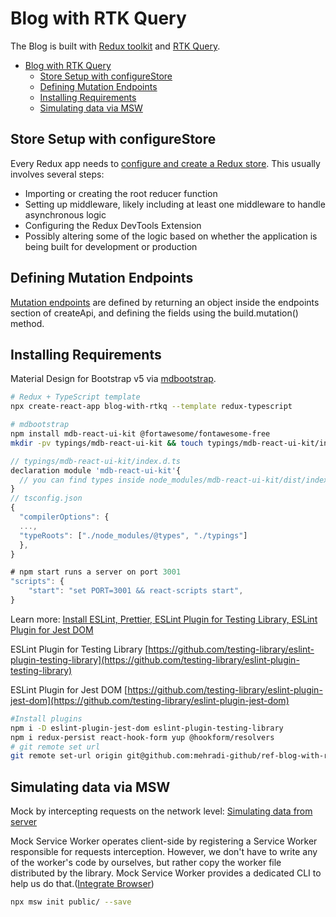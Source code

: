 
# Blog with RTK Query
The Blog is built with [Redux toolkit](https://redux-toolkit.js.org/introduction/getting-started) and [RTK Query](https://redux-toolkit.js.org/rtk-query/overview).

- [Blog with RTK Query](#blog-with-rtk-query)
  - [Store Setup with configureStore](#store-setup-with-configurestore)
  - [Defining Mutation Endpoints](#defining-mutation-endpoints)
  - [Installing Requirements](#installing-requirements)
  - [Simulating data via MSW](#simulating-data-via-msw)


## Store Setup with configureStore
Every Redux app needs to [configure and create a Redux store](https://redux-toolkit.js.org/usage/usage-guide#store-setup). This usually involves several steps:

- Importing or creating the root reducer function
- Setting up middleware, likely including at least one middleware to handle asynchronous logic
- Configuring the Redux DevTools Extension
- Possibly altering some of the logic based on whether the application is being built for development or production

## Defining Mutation Endpoints
[Mutation endpoints](https://redux-toolkit.js.org/rtk-query/usage/mutations) are defined by returning an object inside the endpoints section of createApi, and defining the fields using the build.mutation() method.

## Installing Requirements
 Material Design for Bootstrap v5 via [mdbootstrap](https://mdbootstrap.com/docs/react/getting-started/installation/). 
```bash
# Redux + TypeScript template
npx create-react-app blog-with-rtkq --template redux-typescript

# mdbootstrap 
npm install mdb-react-ui-kit @fortawesome/fontawesome-free
mkdir -pv typings/mdb-react-ui-kit && touch typings/mdb-react-ui-kit/index.d.ts

```

```javascript
// typings/mdb-react-ui-kit/index.d.ts
declaration module 'mdb-react-ui-kit'{
  // you can find types inside node_modules/mdb-react-ui-kit/dist/index.d.ts. You have to copy everything to declaration module for mdb-react-ui-kit without export {...} at the bottom of the page.
}
// tsconfig.json
{
  "compilerOptions": {
  ...,
  "typeRoots": ["./node_modules/@types", "./typings"]
  },
}

# npm start runs a server on port 3001
"scripts": {
    "start": "set PORT=3001 && react-scripts start",
}
```
Learn more: [Install ESLint, Prettier, ESLint Plugin for Testing Library, ESLint Plugin for Jest DOM](https://github.com/mehradi-github/ref-jest-rtl/)

ESLint Plugin for Testing Library
[https://github.com/testing-library/eslint-plugin-testing-library](https://github.com/testing-library/eslint-plugin-testing-library)

ESLint Plugin for Jest DOM
[https://github.com/testing-library/eslint-plugin-jest-dom](https://github.com/testing-library/eslint-plugin-jest-dom)

```bash
#Install plugins
npm i -D eslint-plugin-jest-dom eslint-plugin-testing-library
npm i redux-persist react-hook-form yup @hookform/resolvers
# git remote set url
git remote set-url origin git@github.com:mehradi-github/ref-blog-with-rtkq.git
```
## Simulating data via MSW
Mock by intercepting requests on the network level: [Simulating data from server](https://github.com/mehradi-github/ref-cafe-msw#simulating-data-from-server)

Mock Service Worker operates client-side by registering a Service Worker responsible for requests interception. However, we don't have to write any of the worker's code by ourselves, but rather copy the worker file distributed by the library. Mock Service Worker provides a dedicated CLI to help us do that.([Integrate Browser](https://mswjs.io/docs/getting-started/integrate/browser))
```bash
npx msw init public/ --save
```